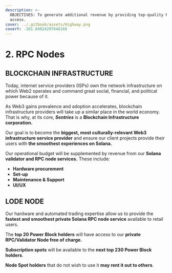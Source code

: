 ```yaml
---
description: >-
  OBJECTIVES: To generate additional revenue by providing top-quality RPC node
  access.
cover: ../.gitbook/assets/Highway.png
coverY: -101.04024297646166
---
```


# 2. RPC Nodes

## BLOCKCHAIN INFRASTRUCTURE

Today, internet service providers (ISPs) own the network infrastructure on which Web2 operates and command great social, financial, and political power because of it.

As Web3 gains prevalence and adoption accelerates, blockchain infrastructure providers will take up a similar place in the world economy. That is why, at its core, _**Sentries**_ is a **Blockchain Infrastructure corporation.**

Our goal is to become the **biggest, most culturally-relevant Web3 infrastructure service provider** and ensure our client projects provide their users with **the smoothest experiences on Solana.**

Our operational budget will be supplemented by revenue from our **Solana** **validator and RPC node services.** These include:

* **Hardware procurement**
* **Set-up**
* **Maintenance & Support**
* **UI/UX**

## LODE NODE

Our hardware and automated trading expertise allow us to provide the **fastest and smoothest private Solana RPC node service** available to retail users.

The **top 20 Power Block holders** will have access to our **private RPC/Validator Node free of charge.**

**Subscription spots** will be available to the **next top 230 Power Block holders**.

**Node Spot holders** that do not wish to use it **may rent it out to others**.
